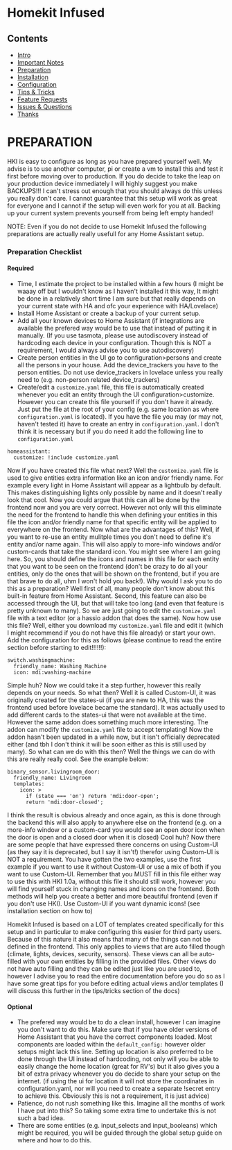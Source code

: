 # Homekit Infused

## Contents
- [Intro](intro.md)
- [Important Notes](notes.md)
- [Preparation](preparation.md)
- [Installation](installation.md)
- [Configuration](configuration.md)
- [Tips & Tricks](tips.md)
- [Feature Requests](requests.md)
- [Issues & Questions](issues.md)
- [Thanks](thanks.md)

# PREPARATION
HKI is easy to configure as long as you have prepared yourself well. My advise is to use another computer, pi or create a vm to install this and test it first before moving over to production.
If you do decide to take the leap on your production device immediately I will highly suggest you make BACKUPS!!! I can't stress out enough that you should always do this unless you really don't care.
I cannot guarantee that this setup will work as great for everyone and I cannot if the setup will even work for you at all. Backing up your current system prevents yourself from being left empty handed!

NOTE: Even if you do not decide to use Homekit Infused the following preparations are actually really usefull for any Home Assistant setup.

### Preparation Checklist
#### Required
  - Time, I estimate the project to be installed within a few hours (I might be waaay off but I wouldn't know as I haven't installed it this way, It might be done in a relatively short time I am sure but that really depends on your current state with HA and ofc your experience with HA/Lovelace)
  - Install Home Assistant or create a backup of your current setup.
  - Add all your known devices to Home Assistant (if integrations are available the prefered way would be to use that instead of putting it in manually. (If you use tasmota, please use autodiscovery instead of hardcoding each device in your configuration. Though this is NOT a requirement, I would always advise you to use autodiscovery)
  - Create person entities in the UI go to configuration>persons and create all the persons in your house. Add the device_trackers you have to the person entities. Do not use device_trackers in lovelace unless you really need to (e.g. non-person related device_trackers)
  - Create/edit a `customize.yaml` file, this file is automatically created whenever you edit an entity through the UI configuration>customize. However you can create this file yourself if you don't have it already. Just put the file at the root of your config (e.g. same location as where `configuration.yaml` is located). If you have the file you may (or may not, haven't tested it) have to create an entry in `configuration.yaml`. I don't think it is necessary but if you do need it add the following line to `configuration.yaml`
  ```
  homeassistant:
    customize: !include customize.yaml
  ```
  Now if you have created this file what next? Well the `customize.yaml` file is used to give entities extra information like an icon and/or friendly name. For example every light in Home Assistant will appear as a lightbulb by default. This makes distinguishing lights only possible by name and it doesn't really look that cool. Now you could argue that this can all be done by the frontend now and you are very correct. However not only will this eliminate the need for the frontend to handle this when defining your entities in this file the icon and/or friendly name for that specific entity will be applied to everywhere on the frontend. Now what are the advantages of this? Well, if you want to re-use an entity mulitple times you don't need to define it's entity and/or name again. This will also apply to more-info windows and/or custom-cards that take the standard icon. You might see where I am going here. So, you should define the icons and names in this file for each entity that you want to be seen on the frontend (don't be crazy to do all your entities, only do the ones that will be shown on the frontend, but if you are that brave to do all, uhm I won't hold you back!). Why would I ask you to do this as a preparation? Well first of all, many people don't know about this built-in feature from Home Assistant. Second, this feature can also be accessed through the UI, but that will take too long (and even that feature is pretty unknown to many). So we are just going to edit the `customize.yaml` file with a text editor (or a hassio addon that does the same).
  Now how use this file? Well, either you download my `customize.yaml` file and edit it (which I might recommend if you do not have this file already) or start your own.
  Add the configuration for this as follows (please continue to read the entire section before starting to edit!!!!!!):
  ```
  switch.washingmachine:
    friendly_name: Washing Machine
    icon: mdi:washing-machine
  ```
  Simple huh? Now we could take it a step further, however this really depends on your needs. So what then? Well it is called Custom-UI, it was originally created for the states-ui (if you are new to HA, this was the frontend used before lovelace became the standard). It was actually used to add different cards to the states-ui that were not available at the time. However the same addon does something much more interesting. The addon can modify the `customize.yaml` file to accept templating!
  Now the addon hasn't been updated in a while now, but it isn't officially deprecated either (and tbh I don't think it will be soon either as this is still used by many). So what can we do with this then? Well the things we can do with this are really really cool. See the example below:
  ```
  binary_sensor.livingroom_door:
    friendly_name: Livingroom
    templates:
      icon: >
        if (state === 'on') return 'mdi:door-open';
        return 'mdi:door-closed';
  ```
  I think the result is obvious already and once again, as this is done through the backend this will also apply to anywhere else on the frontend (e.g. on a more-info window or a custom-card you would see an open door icon when the door is open and a closed door when it is closed) Cool huh?
  Now there are some people that have expressed there concerns on using Custom-UI (as they say it is deprecated, but I say it isn't!) therefor using Custom-UI is NOT a requirement.
  You have gotten the two examples, use the first example if you want to use it without Custom-UI or use a mix of both if you want to use Custom-UI. 
  Remember that you MUST fill in this file either way to use this with HKI 1.0a, without this file it should still work, however you will find yourself stuck in changing names and icons on the frontend. Both methods will help you create a better and more beautiful frontend (even if you don't use HKI). Use Custom-UI if you want dynamic icons! (see installation section on how to)
  
  Homekit Infused is based on a LOT of templates created specifically for this setup and in particular to make configuring this easier for third party users. Because of this nature it also means that many of the things can not be defined in the frontend. This only applies to views that are auto filled though (climate, lights, devices, security, sensors). These views can all be auto-filled with your own entities by filling in the provided files. Other views do not have auto filling and they can be edited just like you are used to, however I advise you to read the entire documentation before you do so as I have some great tips for you before editing actual views and/or templates (I will discuss this further in the tips/tricks section of the docs)

#### Optional 
  - The prefered way would be to do a clean install, however I can imagine you don't want to do this. Make sure that if you have older versions of Home Assistant that you have the correct components loaded. Most components are loaded within the `default_config:` however older setups might lack this line. Setting up location is also preferred to be done through the UI instead of hardcoding, not only will you be able to easily change the home location (great for RV's) but it also gives you a bit of extra privacy whenever you do decide to share your setup on the internet. (if using the ui for location it will not store the coordinates in configuration.yaml, nor will you need to create a separate !secret entry to achieve this. Obviously this is not a requirement, it is just advice)
  - Patience, do not rush something like this. Imagine all the months of work I have put into this? So taking some extra time to undertake this is not such a bad idea.
  - There are some entities (e.g. input_selects and input_booleans) which might be required, you will be guided through the global setup guide on where and how to do this.

